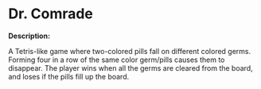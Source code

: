 # Dr. Comrade

**Description:**

A Tetris-like game where two-colored pills fall on different colored germs. Forming four in a row of the same color germ/pills causes them to disappear. The player wins when all the germs are cleared from the board, and loses if the pills fill up the board.